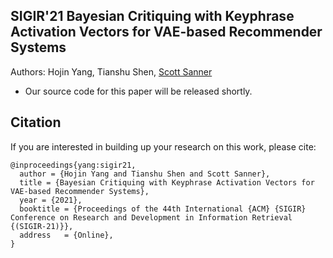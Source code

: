 ## SIGIR'21 Bayesian Critiquing with Keyphrase Activation Vectors for VAE-based Recommender Systems

Authors: Hojin Yang, Tianshu Shen, [Scott Sanner](https://d3m.mie.utoronto.ca/)

- Our source code for this paper will be released shortly. 

## Citation

If you are interested in building up your research on this work, please cite:
```
@inproceedings{yang:sigir21,
  author = {Hojin Yang and Tianshu Shen and Scott Sanner},
  title = {Bayesian Critiquing with Keyphrase Activation Vectors for VAE-based Recommender Systems},
  year = {2021},
  booktitle = {Proceedings of the 44th International {ACM} {SIGIR} Conference on Research and Development in Information Retrieval {(SIGIR-21)}},
  address   = {Online},
}
```

